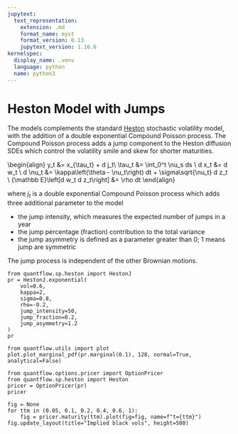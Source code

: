 ```yaml
---
jupytext:
  text_representation:
    extension: .md
    format_name: myst
    format_version: 0.13
    jupytext_version: 1.16.6
kernelspec:
  display_name: .venv
  language: python
  name: python3
---
```


# Heston Model with Jumps

The models complements the standard [Heston](./heston.md) stochastic volatility model, with the addition of a double exponential Compound Poisson process.
The Compound Poisson process adds a jump component to the Heston diffusion SDEs which control the volatility smile and skew for shorter maturities.

\begin{align}
    y_t &= x_{\tau_t} + d j_t\\
    \tau_t &= \int_0^t \nu_s ds \\
    d x_t &= d w_t \\
    d \nu_t &= \kappa\left(\theta - \nu_t\right) dt + \sigma\sqrt{\nu_t} d z_t \\
    {\mathbb E}\left[d w_t d z_t\right] &= \rho dt
\end{align}

where $j_t$ is a double exponential Compound Poisson process which adds three additional parameter to the model

* the jump intensity, which measures the expected number of jumps in a year
* the jump percentage (fraction) contribution to the total variance
* the jump asymmetry is defined as a parameter greater than 0; 1 means jump are symmetric

The jump process is independent of the other Brownian motions.

```{code-cell} ipython3
from quantflow.sp.heston import HestonJ
pr = HestonJ.exponential(
    vol=0.6,
    kappa=2,
    sigma=0.8,
    rho=-0.2,
    jump_intensity=50,
    jump_fraction=0.2,
    jump_asymmetry=1.2
)
pr
```

```{code-cell} ipython3
from quantflow.utils import plot
plot.plot_marginal_pdf(pr.marginal(0.1), 128, normal=True, analytical=False)
```

```{code-cell} ipython3
from quantflow.options.pricer import OptionPricer
from quantflow.sp.heston import Heston
pricer = OptionPricer(pr)
pricer
```

```{code-cell} ipython3
fig = None
for ttm in (0.05, 0.1, 0.2, 0.4, 0.6, 1):
    fig = pricer.maturity(ttm).plot(fig=fig, name=f"t={ttm}")
fig.update_layout(title="Implied black vols", height=500)
```

```{code-cell} ipython3

```
